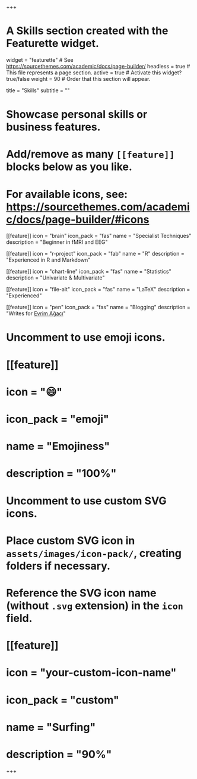 +++
# A Skills section created with the Featurette widget.
widget = "featurette"  # See https://sourcethemes.com/academic/docs/page-builder/
headless = true  # This file represents a page section.
active = true  # Activate this widget? true/false
weight = 90  # Order that this section will appear.

title = "Skills"
subtitle = ""

# Showcase personal skills or business features.
# 
# Add/remove as many `[[feature]]` blocks below as you like.
# 
# For available icons, see: https://sourcethemes.com/academic/docs/page-builder/#icons

 [[feature]]
  icon = "brain"
  icon_pack = "fas"
  name = "Specialist Techniques"
  description = "Beginner in fMRI and EEG"
  
[[feature]]
  icon = "r-project"
  icon_pack = "fab"
  name = "R"
  description = "Experienced in R and Markdown"
  
[[feature]]
  icon = "chart-line"
  icon_pack = "fas"
  name = "Statistics"
  description = "Univariate & Multivariate"  
  
[[feature]]
  icon = "file-alt"
  icon_pack = "fas"
  name = "LaTeX"
  description = "Experienced"
  
  [[feature]]
  icon = "pen"
  icon_pack = "fas"
  name = "Blogging"
  description = "Writes for [Evrim Ağacı](https://evrimagaci.org)"

# Uncomment to use emoji icons.
# [[feature]]
#  icon = ":smile:"
#  icon_pack = "emoji"
#  name = "Emojiness"
#  description = "100%"  

# Uncomment to use custom SVG icons.
# Place custom SVG icon in `assets/images/icon-pack/`, creating folders if necessary.
# Reference the SVG icon name (without `.svg` extension) in the `icon` field.
# [[feature]]
#  icon = "your-custom-icon-name"
#  icon_pack = "custom"
#  name = "Surfing"
#  description = "90%"

+++
